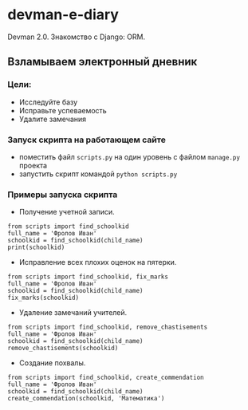 # devman-e-diary
Devman 2.0. Знакомство с Django: ORM. 

## Взламываем электронный дневник

### Цели:
- Исследуйте базу
- Исправьте успеваемость
- Удалите замечания


### Запуск скрипта на работающем сайте
- поместить файл `scripts.py` на один уровень с файлом `manage.py` проекта
- запустить скрипт командой `python scripts.py`

### Примеры запуска скрипта
- Получение учетной записи.
```
from scripts import find_schoolkid
full_name = 'Фролов Иван'
schoolkid = find_schoolkid(child_name)
print(schoolkid) 
```

- Исправление всех плохих оценок на пятерки.
```
from scripts import find_schoolkid, fix_marks
full_name = 'Фролов Иван'
schoolkid = find_schoolkid(child_name)
fix_marks(schoolkid)
```
- Удаление замечаний учителей.
```
from scripts import find_schoolkid, remove_chastisements
full_name = 'Фролов Иван'
schoolkid = find_schoolkid(child_name)
remove_chastisements(schoolkid)
```
- Создание похвалы.
```
from scripts import find_schoolkid, create_commendation
full_name = 'Фролов Иван'
schoolkid = find_schoolkid(child_name)
create_commendation(schoolkid, 'Математика')
```

